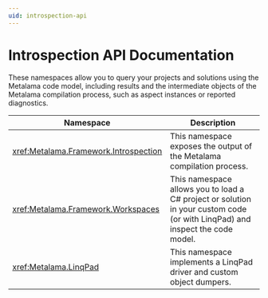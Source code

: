 ```yaml
---
uid: introspection-api
---
```


# Introspection API Documentation

These namespaces allow you to query your projects and solutions using the Metalama code model, including results and the intermediate objects of the Metalama compilation process, such as aspect instances or reported diagnostics.


| Namespace                             | Description                                                                                                                |
|---------------------------------------|----------------------------------------------------------------------------------------------------------------------------|
| <xref:Metalama.Framework.Introspection> | This namespace exposes the output of the Metalama compilation process. |
| <xref:Metalama.Framework.Workspaces> | This namespace allows you to load a C# project or solution in your custom code (or with LinqPad) and inspect the code model. |
| <xref:Metalama.LinqPad> | This namespace implements a LinqPad driver and custom object dumpers. |

